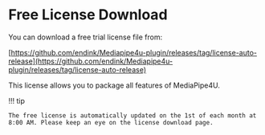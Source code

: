 # Free License Download

You can download a free trial license file from: 

[https://github.com/endink/Mediapipe4u-plugin/releases/tag/license-auto-release](https://github.com/endink/Mediapipe4u-plugin/releases/tag/license-auto-release)

This license allows you to package all features of MediaPipe4U.

!!! tip

    The free license is automatically updated on the 1st of each month at 8:00 AM. Please keep an eye on the license download page.
